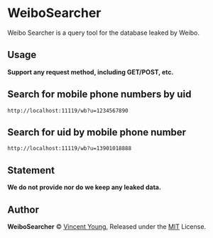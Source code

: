 <!--
 * @Author: Vincent Young
 * @Date: 2023-02-07 03:35:23
 * @LastEditors: Vincent Young
 * @LastEditTime: 2023-02-07 05:06:03
 * @FilePath: /wb/README.md
 * @Telegram: https://t.me/missuo
 * 
 * Copyright © 2023 by Vincent, All Rights Reserved. 
-->
# WeiboSearcher
Weibo Searcher is a query tool for the database leaked by Weibo.

## Usage
**Support any request method, including GET/POST, etc.**

## Search for mobile phone numbers by uid
```
http://localhost:11119/wb?u=1234567890
```

## Search for uid by mobile phone number
```
http://localhost:11119/wb?u=13901018888
```
## Statement
**We do not provide nor do we keep any leaked data.**

## Author

**WeiboSearcher** © [Vincent Young](https://github.com/missuo), Released under the [MIT](./LICENSE) License.<br>


